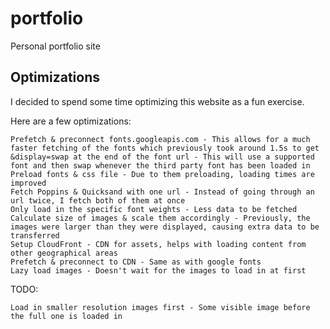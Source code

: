 # portfolio
Personal portfolio site

## Optimizations
I decided to spend some time optimizing this website as a fun exercise.

Here are a few optimizations:
```
Prefetch & preconnect fonts.googleapis.com - This allows for a much faster fetching of the fonts which previously took around 1.5s to get
&display=swap at the end of the font url - This will use a supported font and then swap whenever the third party font has been loaded in
Preload fonts & css file - Due to them preloading, loading times are improved
Fetch Poppins & Quicksand with one url - Instead of going through an url twice, I fetch both of them at once
Only load in the specific font weights - Less data to be fetched
Calculate size of images & scale them accordingly - Previously, the images were larger than they were displayed, causing extra data to be transferred
Setup CloudFront - CDN for assets, helps with loading content from other geographical areas
Prefetch & preconnect to CDN - Same as with google fonts
Lazy load images - Doesn't wait for the images to load in at first
```

TODO:
```
Load in smaller resolution images first - Some visible image before the full one is loaded in
```
